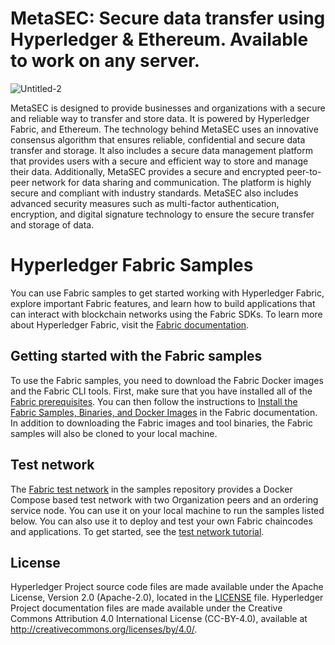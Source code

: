 # MetaSEC: Secure data transfer using Hyperledger & Ethereum. Available to work on any server.
![Untitled-2](https://user-images.githubusercontent.com/21232416/209697652-162a92b3-c20c-46e7-9044-c728ab11a1c2.png)


MetaSEC is designed to provide businesses and organizations with a secure and reliable way to transfer and store data. It is powered by Hyperledger Fabric, and Ethereum. The technology behind MetaSEC uses an innovative consensus algorithm that ensures reliable, confidential and secure data transfer and storage. It also includes a secure data management platform that provides users with a secure and efficient way to store and manage their data. Additionally, MetaSEC provides a secure and encrypted peer-to-peer network for data sharing and communication. The platform is highly secure and compliant with industry standards. MetaSEC also includes advanced security measures such as multi-factor authentication, encryption, and digital signature technology to ensure the secure transfer and storage of data.

[//]: # (SPDX-License-Identifier: CC-BY-4.0)

# Hyperledger Fabric Samples

You can use Fabric samples to get started working with Hyperledger Fabric, explore important Fabric features, and learn how to build applications that can interact with blockchain networks using the Fabric SDKs. To learn more about Hyperledger Fabric, visit the [Fabric documentation](https://hyperledger-fabric.readthedocs.io/en/latest).

## Getting started with the Fabric samples

To use the Fabric samples, you need to download the Fabric Docker images and the Fabric CLI tools. First, make sure that you have installed all of the [Fabric prerequisites](https://hyperledger-fabric.readthedocs.io/en/latest/prereqs.html). You can then follow the instructions to [Install the Fabric Samples, Binaries, and Docker Images](https://hyperledger-fabric.readthedocs.io/en/latest/install.html) in the Fabric documentation. In addition to downloading the Fabric images and tool binaries, the Fabric samples will also be cloned to your local machine.

## Test network

The [Fabric test network](test-network) in the samples repository provides a Docker Compose based test network with two
Organization peers and an ordering service node. You can use it on your local machine to run the samples listed below.
You can also use it to deploy and test your own Fabric chaincodes and applications. To get started, see
the [test network tutorial](https://hyperledger-fabric.readthedocs.io/en/latest/test_network.html).


## License <a name="license"></a>

Hyperledger Project source code files are made available under the Apache
License, Version 2.0 (Apache-2.0), located in the [LICENSE](LICENSE) file.
Hyperledger Project documentation files are made available under the Creative
Commons Attribution 4.0 International License (CC-BY-4.0), available at http://creativecommons.org/licenses/by/4.0/.
